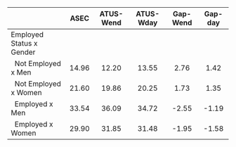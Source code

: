 
|                      |         ASEC |    ATUS-Wend |    ATUS-Wday |     Gap-Wend |      Gap-day |
| -------------------- | :----------: | :----------: | :----------: | :----------: | :----------: |
| Employed Status x Gender |              |              |              |              |              |
| &nbsp;&nbsp;Not Employed x Men |        14.96 |        12.20 |        13.55 |         2.76 |         1.42 |
| &nbsp;&nbsp;Not Employed x Women |        21.60 |        19.86 |        20.25 |         1.73 |         1.35 |
| &nbsp;&nbsp;Employed x Men |        33.54 |        36.09 |        34.72 |        -2.55 |        -1.19 |
| &nbsp;&nbsp;Employed x Women |        29.90 |        31.85 |        31.48 |        -1.95 |        -1.58 |

